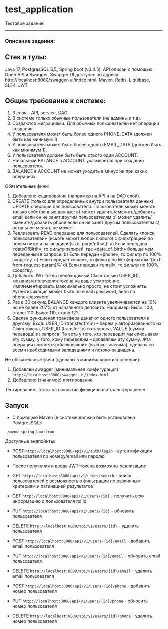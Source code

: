 # test_application
Тестовое задание.

*****************************
### Описание задания:

## Стек и тулы:

Java 17, PostgresSQL БД, Spring boot (v3.4.5), API описан с помощью Open API и Swagger, Swagger UI доступен по адресу: http://localhost:8080/swagger-ui/index.html, Maven, Redis, Liquibase, SLF4, JWT

## Общие требование к системе:

1.	3 слоя – API, service, DAO
2.	В системе только обычные пользователи (не админы и т.д).
3.	Создаются миграциями. Для обычных пользователей нет операции создания.
4.	У пользователя может быть более одного PHONE_DATA (должен быть как минимум 1).
5.	У пользователя может быть более одного EMAIL_DATA (должен быть как минимум 1).
6.	У пользователя должен быть быть строго один ACCOUNT.
7.	Начальный BALANCE в ACCOUNT указывается при создании пользователя.
8.	BALANCE в ACCOUNT не может уходить в минус ни при каких операциях.
   
Обязательные фичи:

1.	Добавлено кэширование (например на API и на DAO слой).
2.	CREATE (только для определенных внутри пользователя данных), UPDATE операции для пользователя. Пользователь может менять только собственные данные:
a)	может удалить/сменить/добавить email если он не занят другим пользователям
b)	может удалить/сменить/добавить phone если он не занят другим пользователям
c)	остальное менять не может
2.	Реализовать READ операцию для пользователей. Сделать «поиск пользователей» (искать может любой любого) с фильтрацией по полям ниже и пагинацией (size, page/offset): 
a)	Если передана «dateOfBirth», то фильтр записей, где «date_of_birth» больше чем переданный в запросе.
b)	Если передан «phone», то фильтр по 100% сходству.
c)	Если передан «name», то фильтр по like форматом ‘{text-from-request-param}%’
d)	Если передан «email», то фильтр по 100% сходству.
3.	Добавить JWT token (необходимый Claim только USER_ID), механизм получения токена на ваше усмотрение. Имплементировать максимально просто, не стоит усложнять. Аутентификация может быть по email+password, либо по phone+password.
4.	Раз в 30 секунд BALANCE каждого клиента увеличиваются на 10% но не более 207% от начального депозита.
Например:
Было: 100, стало: 110.
Было: 110, стало:121.
…
5.	Сделан функционал трансфера денег от одного пользователя к другому.
Вход: USER_ID (transfer from) – берем у авторизованного из Claim токена, USER_ID (transfer to) из запроса, VALUE (сумма перевода) из запроса.
То есть у того, кто переводит мы списываем эту сумму, у того, кому переводим – добавляем эту сумму.
Жта операция считается «банковской» (высоко-значима), сделана со всеми необходимыми валидациями и потоко-защищена.

Не обязательные фичи (сделаны в минимальном исполнении):

1.	Добавлен swagger (минимальная конфигурация).
 `http://localhost:8080/swagger-ui/index.html`
3.	Добавлено (значимое) логгирование.

Тестирование:
Тесты на покрытие функционала трансфера денег.




## Запуск

* С помощью Maven (в системе должна быть установлена PostgresSQL):
```
./mvnw spring-boot:run
```
Доступные эндпойнты:

* POST `http://localhost:8080/api/v1/auth/login` - аутентификация пользователя по номеру/email или паролю
* После получения и ввода JWT-токена возможны реализации:
* GET `http://localhost:8080/api/v1/users/search` - поиск пользователей с возможностью фильтрации по различным критериям и пагинацией результатов
* GET `http://localhost:8080/api/v1/users/{id}` - получить всю информацию о пользователя по id 
* PUT `http://localhost:8080/api/v1/users/{id}` - обновить пользователя
* DELETE `http://localhost:8080/api/v1/users/{id}` - удалить пользователя

* POST `http://localhost:8080/api/v1/users/{id}/email` - добавить email пользователя
* PUT `http://localhost:8080/api/v1/users/{id}/email` - обновить email пользователя
* DELETE `http://localhost:8080/api/v1/users/{id}/email` - удалить email пользователя

* POST `http://localhost:8080/api/v1/users/{id}/phone` - добавить номер пользователя
* PUT `http://localhost:8080/api/v1/users/{id}/phone` - обновить номер пользователя
* DELETE `http://localhost:8080/api/v1/users/{id}/phone` - удалить номер пользователя

